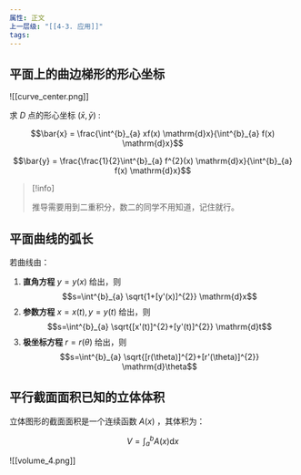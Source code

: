 ```yaml
---
属性: 正文
上一层级: "[[4-3. 应用]]"
tags:
---
```


## 平面上的曲边梯形的形心坐标

![[curve_center.png]]

求 $D$ 点的形心坐标 $(\bar{x}, \bar{y})$ :

$$\bar{x} = \frac{\int^{b}_{a} xf(x) \mathrm{d}x}{\int^{b}_{a} f(x) \mathrm{d}x}$$

$$\bar{y} = \frac{\frac{1}{2}\int^{b}_{a} f^{2}(x) \mathrm{d}x}{\int^{b}_{a} f(x) \mathrm{d}x}$$

> [!info]
>  
>推导需要用到二重积分，数二的同学不用知道，记住就行。

## 平面曲线的弧长

若曲线由：

1. **直角方程** $y=y(x)$ 给出，则 $$s=\int^{b}_{a} \sqrt{1+[y'(x)]^{2}} \mathrm{d}x$$
2. **参数方程** $x=x(t), y=y(t)$ 给出，则 $$s=\int^{b}_{a} \sqrt{[x'(t)]^{2}+[y'(t)]^{2}} \mathrm{d}t$$
3. **极坐标方程** $r=r(\theta)$ 给出，则 $$s=\int^{b}_{a} \sqrt{[r(\theta)]^{2}+[r'(\theta)]^{2}} \mathrm{d}\theta$$

## 平行截面面积已知的立体体积

立体图形的截面面积是一个连续函数 $A(x)$ ，其体积为：

$$V = \int^{b}_{a} A(x) \mathrm{d}x$$

![[volume_4.png]]